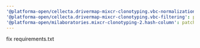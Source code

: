 ```yaml
---
'@platforma-open/cellecta.drivermap-mixcr-clonotyping.vbc-normalization': patch
'@platforma-open/cellecta.drivermap-mixcr-clonotyping.vbc-filtering': patch
'@platforma-open/milaboratories.mixcr-clonotyping-2.hash-column': patch
---
```


fix requirements.txt
